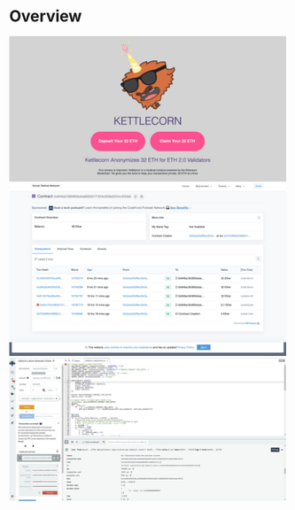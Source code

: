 # Overview

<img width='500' src='images/Kettlecorn_Screenshot.png'/>
<img width='500' src='images/Tornado_Contract-Deposit.png'/>
<img width='500' src='images/Remix_Contract-Deposit.png'/>
